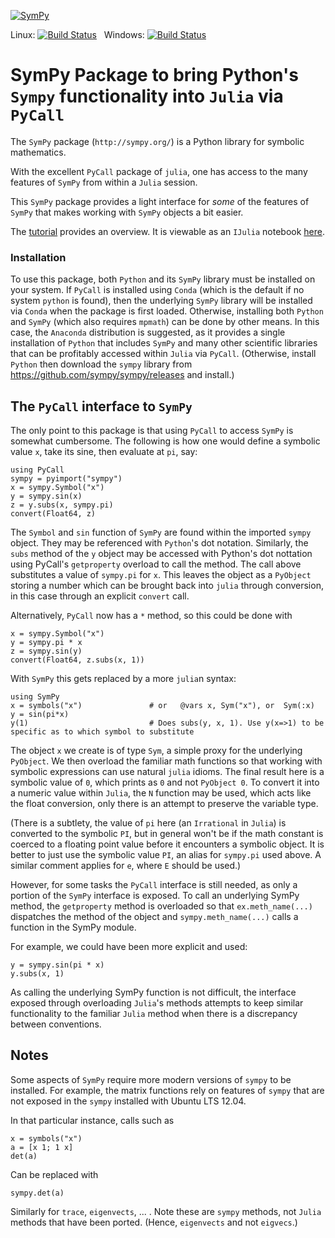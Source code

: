 [![SymPy](http://pkg.julialang.org/badges/SymPy_0.7.svg)](http://pkg.julialang.org/?pkg=SymPy&ver=0.7)

Linux: [![Build Status](https://travis-ci.org/JuliaPy/SymPy.jl.svg?branch=master)](https://travis-ci.org/JuliaPy/SymPy.jl)
&nbsp;
Windows: [![Build Status](https://ci.appveyor.com/api/projects/status/github/JuliaPy/SymPy.jl?branch=master&svg=true)](https://ci.appveyor.com/project/jverzani/sympy-jl)



# SymPy Package to bring Python's `Sympy` functionality into `Julia` via `PyCall`



The `SymPy` package  (`http://sympy.org/`)  is a Python library for symbolic mathematics.

With the excellent `PyCall` package of `julia`, one has access to the
many features of `SymPy` from within a `Julia` session.

This `SymPy` package provides a light interface for _some_ of the
features of `SymPy` that makes working with `SymPy` objects a bit
easier.

The [tutorial](examples/tutorial.md) provides an overview. It is
viewable as an `IJulia` notebook
[here](http://nbviewer.ipython.org/github/jverzani/SymPy.jl/blob/master/examples/tutorial.ipynb).

### Installation

To use this package, both `Python` and its `SymPy` library must be
installed on your system. If `PyCall` is installed using `Conda`
(which is the default if no system `python` is found), then the
underlying `SymPy` library will be installed via `Conda` when the
package is first loaded. Otherwise, installing both `Python` and
`SymPy` (which also requires `mpmath`) can be done by other means.
In this case, the `Anaconda` distribution is suggested, as it provides a single
installation of `Python` that includes `SymPy` and many other
scientific libraries that can be profitably accessed within `Julia`
via `PyCall`. (Otherwise, install `Python` then download the `sympy`
library from https://github.com/sympy/sympy/releases and install.)

## The `PyCall` interface to `SymPy`

The only point to this package is that using `PyCall` to access
`SymPy` is somewhat cumbersome. The following is how one would define
a symbolic value `x`, take its sine, then evaluate at `pi`, say:

```
using PyCall
sympy = pyimport("sympy")
x = sympy.Symbol("x")
y = sympy.sin(x)
z = y.subs(x, sympy.pi)
convert(Float64, z)
```

The `Symbol` and `sin` function of `SymPy` are found within the
imported `sympy` object. They may be referenced with `Python`'s dot
notation. Similarly, the `subs` method of the `y` object may be
accessed with Python's dot nottation using PyCall's `getproperty`
overload to call the method. The call above substitutes a value of
`sympy.pi` for `x`. This leaves the object as a `PyObject` storing a
number which can be brought back into `julia` through conversion, in
this case through an explicit `convert` call.


Alternatively, `PyCall` now has a `*` method, so this could be done with

```
x = sympy.Symbol("x")
y = sympy.pi * x
z = sympy.sin(y)
convert(Float64, z.subs(x, 1))
```

With `SymPy` this gets replaced by a more `julia`n syntax:

```
using SymPy
x = symbols("x")		       # or   @vars x, Sym("x"), or  Sym(:x)
y = sin(pi*x)
y(1)                           # Does subs(y, x, 1). Use y(x=>1) to be specific as to which symbol to substitute
```

The object `x` we create is of type `Sym`, a simple proxy for the
underlying `PyObject`. We then overload the familiar math functions so
that working with symbolic expressions can use natural `julia`
idioms. The final result  here is a symbolic value of `0`, which
prints as `0` and not `PyObject 0`. To convert it into a numeric value
within `Julia`, the `N` function may be used, which acts like the
float conversion, only there is an attempt to preserve the variable type.

(There is a subtlety, the value of `pi` here (an `Irrational` in
`Julia`) is converted to the symbolic `PI`, but in general won't be if
the math constant is coerced to a floating point value before it
encounters a symbolic object. It is better to just use the symbolic
value `PI`, an alias for `sympy.pi` used above. A similar comment
applies for `e`, where `E` should be used.)

However, for some tasks the `PyCall` interface is still needed, as
only a portion of the `SymPy` interface is exposed. To call an
underlying SymPy method, the `getproperty` method is overloaded so
that `ex.meth_name(...)` dispatches the method of the object and
`sympy.meth_name(...)` calls a function in the SymPy module.

For example, we could have been more explicit and used:

```
y = sympy.sin(pi * x)
y.subs(x, 1)
```

As calling the underlying SymPy function is not difficult, the
interface exposed through overloading `Julia`'s methods attempts to
keep similar functionality to the familiar `Julia` method when there is
a discrepancy between conventions.

## Notes

Some aspects of `SymPy` require more modern versions of `sympy` to be
installed. For example, the matrix functions rely on features of
`sympy` that are not exposed in the `sympy` installed with Ubuntu LTS
12.04.

In that particular instance, calls such as

```
x = symbols("x")
a = [x 1; 1 x]
det(a)
```

Can be replaced with

```
sympy.det(a)
```

Similarly for `trace`, `eigenvects`, ... . Note these are `sympy`
methods, not `Julia` methods that have been ported. (Hence,
`eigenvects` and not `eigvecs`.)
